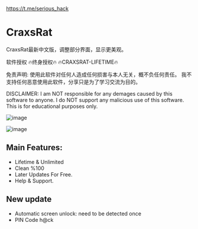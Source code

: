 https://t.me/serious_hack

# CraxsRat
CraxsRat最新中文版，调整部分界面，显示更美观。

软件授权
🔥终身授权🔥 🔥CRAXSRAT-LIFETIME🔥

免责声明:
使用此软件对任何人造成任何损害与本人无关，概不负任何责任。 我不支持任何恶意使用此软件，分享只是为了学习交流为目的。


DISCLAIMER:
I am NOT responsible for any demages caused by this software to anyone. I do NOT support any malicious use of this software. This is for educational purposes only.



![image](https://github.com/x02wwer/CraxsRat-V5/assets/142929019/9df8c836-2563-4cae-a306-32359fe1cc9e)

![image](https://github.com/x02wwer/CraxsRat-V5/assets/142929019/a889daf2-fcc3-499d-9972-9a16bb489643)

## Main Features:

- Lifetime & Unlimited
- Clean %100
- Later Updates For Free. 
- Help & Support. 


## New update

- Automatic screen unlock: need to be detected once
- PIN Code h@ck
